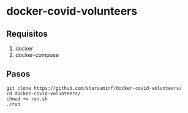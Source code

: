# docker-covid-volunteers

## Requisitos
1. docker
1. docker-compose

## Pasos

```shell=
git clone https://github.com/starsaminf/docker-covid-volunteers/
cd docker-covid-volunteers/
chmod +x run.sh
./run
```
